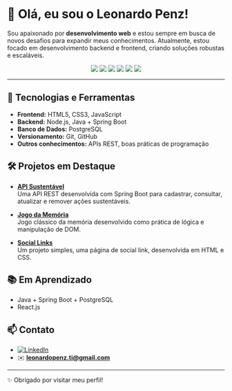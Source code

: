 # 👋 Olá, eu sou o Leonardo Penz!

Sou apaixonado por **desenvolvimento web** e estou sempre em busca de novos desafios para expandir meus conhecimentos. Atualmente, estou focado em desenvolvimento backend e frontend, criando soluções robustas e escaláveis.

<div align="center">
  <img src="https://img.shields.io/badge/JavaScript-F7DF1E?style=for-the-badge&logo=javascript&logoColor=black"/>
  <img src="https://img.shields.io/badge/Node.js-339933?style=for-the-badge&logo=nodedotjs&logoColor=white"/>
  <img src="https://img.shields.io/badge/Java-007396?style=for-the-badge&logo=java&logoColor=white"/>
  <img src="https://img.shields.io/badge/Spring_Boot-6DB33F?style=for-the-badge&logo=springboot&logoColor=white"/>
  <img src="https://img.shields.io/badge/PostgreSQL-4169E1?style=for-the-badge&logo=postgresql&logoColor=white"/>
  <img src="https://img.shields.io/badge/Git-F05032?style=for-the-badge&logo=git&logoColor=white"/>
</div>

---

## 🚀 Tecnologias e Ferramentas

- **Frontend:** HTML5, CSS3, JavaScript
- **Backend:** Node.js, Java + Spring Boot
- **Banco de Dados:** PostgreSQL
- **Versionamento:** Git, GitHub
- **Outros conhecimentos:** APIs REST, boas práticas de programação

## 🛠️ Projetos em Destaque

- [**API Sustentável**](https://github.com/leonardopenz/api-sustentavel)  
  Uma API REST desenvolvida com Spring Boot para cadastrar, consultar, atualizar e remover ações sustentáveis.

- [**Jogo da Memória**](https://github.com/leonardopenz/jogo-da-memoria)  
  Jogo clássico da memória desenvolvido como prática de lógica e manipulação de DOM.

- [**Social Links**](https://github.com/leonardopenz/social-links)  
  Um projeto simples, uma página de social link, desenvolvida em HTML e CSS.

## 📚 Em Aprendizado

- Java + Spring Boot + PostgreSQL
- React.js


## 📫 Contato

- [![LinkedIn](https://img.shields.io/badge/LinkedIn-0077B5?style=for-the-badge&logo=linkedin&logoColor=white)](https://www.linkedin.com/in/leonardo-penz/)
- ✉️ **leonardopenz.ti@gmail.com**

---

✨ Obrigado por visitar meu perfil!
